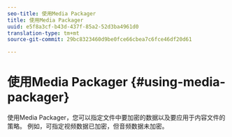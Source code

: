 ```yaml
---
seo-title: 使用Media Packager
title: 使用Media Packager
uuid: e5f8a3cf-b43d-437f-85a2-52d3ba4961d0
translation-type: tm+mt
source-git-commit: 29bc8323460d9be0fce66cbea7c6fce46df20d61

---
```



# 使用Media Packager {#using-media-packager}

使用Media Packager，您可以指定文件中要加密的数据以及要应用于内容文件的策略。 例如，可指定视频数据已加密，但音频数据未加密。
